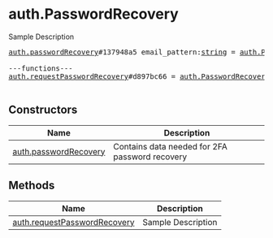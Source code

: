 # auth.PasswordRecovery

Sample Description

<pre>
<a href="../constructor/auth.passwordRecovery.md">auth.passwordRecovery</a>#137948a5 email_pattern:<a href="../type/string.md">string</a> = <a href="../type/auth.PasswordRecovery.md">auth.PasswordRecovery</a>;

---functions---
<a href="../method/auth.requestPasswordRecovery.md">auth.requestPasswordRecovery</a>#d897bc66 = <a href="../type/auth.PasswordRecovery.md">auth.PasswordRecovery</a>;

</pre>

## Constructors

| Name | Description |
|------|-------------|
| [auth.passwordRecovery](../constructor/auth.passwordRecovery.md) | Contains data needed for 2FA password recovery |

## Methods

| Name | Description |
|------|-------------|
| [auth.requestPasswordRecovery](../method/auth.requestPasswordRecovery.md) | Sample Description |
